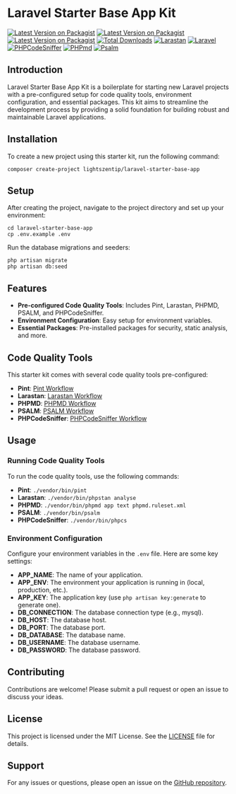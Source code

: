 # Laravel Starter Base App Kit

[![Latest Version on Packagist](https://img.shields.io/packagist/v/lightszentip/laravel-starter-base-app.svg?style=flat-square)](https://packagist.org/packages/lightszentip/laravel-starter-base-app)
[![Latest Version on Packagist](https://img.shields.io/badge/packagist-jetstream-blue)](https://packagist.org/packages/lightszentip/laravel-starter-base-app#dev-jetstream)
[![Latest Version on Packagist](https://img.shields.io/badge/packagist-filamentphp-blue)](https://packagist.org/packages/lightszentip/laravel-starter-base-app#dev-filamentphp)
[![Total Downloads](https://img.shields.io/packagist/dt/lightszentip/laravel-starter-base-app.svg?style=flat-square)](https://packagist.org/packages/lightszentip/laravel-starter-base-app)
[![Larastan](https://github.com/lightszentip/laravel-starter-base-app/actions/workflows/larastan.yml/badge.svg)](https://github.com/lightszentip/laravel-starter-base-app/actions/workflows/larastan.yml)
[![Laravel](https://github.com/lightszentip/laravel-starter-base-app/actions/workflows/laravel.yml/badge.svg)](https://github.com/lightszentip/laravel-starter-base-app/actions/workflows/laravel.yml)
[![PHPCodeSniffer](https://github.com/lightszentip/laravel-starter-base-app/actions/workflows/phpcodesniffer.yml/badge.svg)](https://github.com/lightszentip/laravel-starter-base-app/actions/workflows/phpcodesniffer.yml)
[![PHPmd](https://github.com/lightszentip/laravel-starter-base-app/actions/workflows/phpmd.yml/badge.svg)](https://github.com/lightszentip/laravel-starter-base-app/actions/workflows/phpmd.yml)
[![Psalm](https://github.com/lightszentip/laravel-starter-base-app/actions/workflows/psalm.yml/badge.svg)](https://github.com/lightszentip/laravel-starter-base-app/actions/workflows/psalm.yml)

## Introduction

Laravel Starter Base App Kit is a boilerplate for starting new Laravel projects with a pre-configured setup for code quality tools, environment configuration, and essential packages. This kit aims to streamline the development process by providing a solid foundation for building robust and maintainable Laravel applications.

## Installation

To create a new project using this starter kit, run the following command:

```shell
composer create-project lightszentip/laravel-starter-base-app
```


## Setup

After creating the project, navigate to the project directory and set up your environment:

```shell
cd laravel-starter-base-app
cp .env.example .env
```

Run the database migrations and seeders:

```shell
php artisan migrate
php artisan db:seed
```

## Features

- **Pre-configured Code Quality Tools**: Includes Pint, Larastan, PHPMD, PSALM, and PHPCodeSniffer.
- **Environment Configuration**: Easy setup for environment variables.
- **Essential Packages**: Pre-installed packages for security, static analysis, and more.

## Code Quality Tools

This starter kit comes with several code quality tools pre-configured:

- **Pint**: [Pint Workflow](./.github/workflows/pint.yml)
- **Larastan**: [Larastan Workflow](./.github/workflows/larastan.yml)
- **PHPMD**: [PHPMD Workflow](./.github/workflows/phpmd.yml)
- **PSALM**: [PSALM Workflow](./.github/workflows/psalm.yml)
- **PHPCodeSniffer**: [PHPCodeSniffer Workflow](./.github/workflows/phpcodesniffer.yml)

## Usage

### Running Code Quality Tools

To run the code quality tools, use the following commands:

- **Pint**: `./vendor/bin/pint`
- **Larastan**: `./vendor/bin/phpstan analyse`
- **PHPMD**: `./vendor/bin/phpmd app text phpmd.ruleset.xml`
- **PSALM**: `./vendor/bin/psalm`
- **PHPCodeSniffer**: `./vendor/bin/phpcs`

### Environment Configuration

Configure your environment variables in the `.env` file. Here are some key settings:

- **APP\_NAME**: The name of your application.
- **APP\_ENV**: The environment your application is running in (local, production, etc.).
- **APP\_KEY**: The application key (use `php artisan key:generate` to generate one).
- **DB\_CONNECTION**: The database connection type (e.g., mysql).
- **DB\_HOST**: The database host.
- **DB\_PORT**: The database port.
- **DB\_DATABASE**: The database name.
- **DB\_USERNAME**: The database username.
- **DB\_PASSWORD**: The database password.

## Contributing

Contributions are welcome! Please submit a pull request or open an issue to discuss your ideas.

## License

This project is licensed under the MIT License. See the [LICENSE](./LICENSE) file for details.

## Support

For any issues or questions, please open an issue on the [GitHub repository](https://github.com/lightszentip/laravel-starter-base-app/issues).
